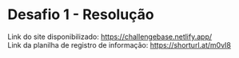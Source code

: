 # Desafio 1 - Resolução

Link do site disponibilizado: https://challengebase.netlify.app/ <br>
Link da planilha de registro de informação: https://shorturl.at/m0vI8
